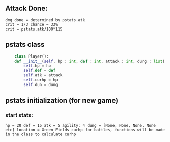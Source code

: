 ## Attack Done:
	dmg done = determined by pstats.atk
	crit = 1/3 chance = 33%
	crit = pstats.atk/100*115
	

  
  
## pstats class 
```python
    class Player():
	def __init__(self, hp : int, def : int, attack : int, dung : list):
		self.hp = hp
		self.def = def
		self.atk = attack
		self.curhp = hp
		self.dun = dung
```


## pstats initialization (for new game) 
### start stats:
`hp = 20
def = 15
atk = 5
agility: 4
dung = [None, None, None, None etc]
location = Green Fields
curhp for battles, functions will be made in the class to calculate curhp`
